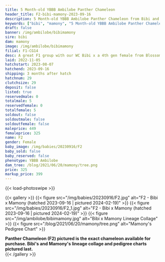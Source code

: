 ```yaml
---
title: 5 Month-old YBBB Ambilobe Panther Chameleon
header_title: F2-bibi-mamony-2023-09-16
description: 5 Month-old YBBB Ambilobe Panther Chameleon from Bibi and Mamony. A great F1 group with our WC Bibi x a 4th gen female from Blossom x Amarillo. We've included sire and dam dendrograms if available, but you can view our Bibi or Mamony breeder pages for more information.
keywords: ["bibi", "mamony", "5 Month-old YBBB Ambilobe Panther Chameleon", "baby chameleons for sale", "buy panther chameleon", "panther for sale", "panther chameleon price", "ambilobe panther chameleon for sale"]
draft: false
banner: /img/ambilobe/bibimamony
sire: bibi
dam: mamony
image: /img/ambilobe/bibimamony
filial: F1-CG14
desc: A great F1 group with our WC Bibi x a 4th gen female from Blossom x Amarillo.
laid: 2022-11-05
hatchstart: 2023-08-07
hatchend: 2023-09-16
shipping: 3 months after hatch
hatchnum: 29
clutchsize: 29
deposit: false
listed: true
reservedmale: 0
totalmale: 5
reservedfemale: 0
totalfemale: 5
soldout: false
soldoutmale: false
soldoutfemale: false
maleprice: 449
femaleprice: 325
name: F2
gender: Female
baby_image: /img/babies/20230916/F2
baby_sold: false
baby_reserved: false
phenotype: YBBB Ambilobe
dam_tree: /blog/2021/06/20/mamony/tree.png
price: 325
markup_price: 399
---
```


{{< load-photoswipe >}}

{{< gallery >}}
  {{< figure src="/img/babies/20230916/F2.jpg" alt="F2 - Bibi x Mamony (hatched 2023-09-16 | pictured 2024-02-19)" >}}
  {{< figure src="/img/babies/20230916/F2_1.jpg" alt="F2 - Bibi x Mamony (hatched 2023-09-16 | pictured 2024-02-19)" >}}
  {{< figure src="/img/ambilobe/bibimamony.jpg" alt="Bibi x Mamony Lineage Collage" >}}
  {{< figure src="/blog/2021/06/20/mamony/tree.png" alt="Mamony's Pedigree Chart" >}}
  <figcaption><strong>Panther Chameleon (F2) pictured is the exact chameleon available for purchase. Bibi's and Mamony's lineage collage and pedigree charts pictured last.</strong></figcaption>
{{< /gallery >}}
